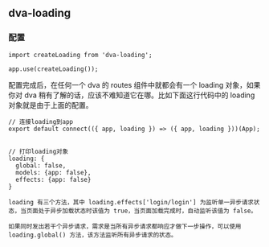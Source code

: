 ## dva-loading
### 配置
```
import createLoading from 'dva-loading';

app.use(createLoading());
```
配置完成后，在任何一个 dva 的 routes 组件中就都会有一个 loading 对象，如果你对 dva 稍有了解的话，应该不难知道它在哪。比如下面这行代码中的 loading 对象就是由于上面的配置。

```
// 连接loading到app
export default connect(({ app, loading }) => ({ app, loading }))(App);


// 打印loading对象
loading: {
  global: false,
  models: {app: false},
  effects: {app: false}
}

loading 有三个方法，其中 loading.effects['login/login'] 为监听单一异步请求状态，当页面处于异步加载状态时该值为 true，当页面加载完成时，自动监听该值为 false。

如果同时发出若干个异步请求，需求是当所有异步请求都响应才做下一步操作，可以使用 loading.global() 方法，该方法监听所有异步请求的状态。

```